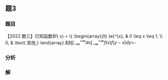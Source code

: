 ## 题3
### 题目
【2022 数三】已知函数$f( x)  = \{  \begin{array}{ll} {e}^{x}, & 0 \leq  x \leq  1, \\  0, & \text{ 其他,} \end{array}.$则${\int }_{-\infty }^{+\infty }{dx}{\int }_{-\infty }^{+\infty }f( x) f( {y - x}) {dy} =$-
### 分析

### 解